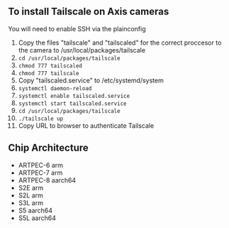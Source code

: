 ## To install Tailscale on Axis cameras

You will need to enable SSH via the plainconfig 

1. Copy the files "tailscale" and "tailscaled" for the correct proccesor to the camera to /usr/local/packages/tailscale
2. `cd /usr/local/packages/tailscale`
3. `chmod 777 tailscaled`
4. `chmod 777 tailscale`
5. Copy "tailscaled.service" to /etc/systemd/system
6. `systemctl daemon-reload`
7. `systemctl enable tailscaled.service`
8. `systemctl start tailscaled.service`
9. `cd /usr/local/packages/tailscale`
10. `./tailscale up`
11. Copy URL to browser to authenticate Tailscale


## Chip	Architecture
* ARTPEC-6	arm
* ARTPEC-7	arm
* ARTPEC-8	aarch64
* S2E	arm
* S2L	arm
* S3L	arm
* S5	aarch64
* S5L	aarch64
